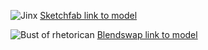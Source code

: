 ![Jinx](images/jinx.png)
[Sketchfab link to model](https://sketchfab.com/3d-models/jinx-794dfd320a694a36a5e5a79fb594a5ef)

![Bust of rhetorican](images/bust_down.png)
[Blendswap link to model](https://www.blendswap.com/blend/21704)
